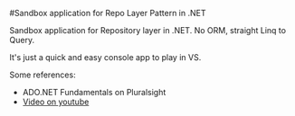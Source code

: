 #Sandbox application for Repo Layer Pattern in .NET

Sandbox application for Repository layer in .NET. No ORM, straight Linq to Query.

It's just a quick and easy console app to play in VS.

Some references:

* ADO.NET Fundamentals on Pluralsight
* [Video on youtube](https://www.youtube.com/watch?v=5gyldL1PF6U)
 